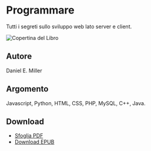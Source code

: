 # Programmare

Tutti i segreti sullo sviluppo web lato server e client.

![Copertina del Libro](blob:null/6762f43d-7c88-4ec9-91a6-682f0fcdeccf)

## Autore
Daniel E. Miller

## Argomento
Javascript, Python, HTML, CSS, PHP, MySQL, C++, Java.

## Download
- [Sfoglia PDF](https://github.com/vC6FwBZFnxVXGzltMimE074NJlFiVaFnyGfRTeW/PROGRAMMARE-Tutti-i-segreti-sullo-sviluppo-web-lato-server-e-client/blob/main/PROGRAMMARE%20%E2%80%93%20Tutti%20i%20segreti%20sullo%20sviluppo%20web%20lato%20server%20e%20client.%20PYTHON%2C%20JAVA%2C%20JAVASCRIPT%2C%20C%2B--ione.%20...%20DI%20CODICE%20ED%20ESERCIZI%20(Italian%20Edition)_nodrm.pdf)
- [Download EPUB](https://github.com/vC6FwBZFnxVXGzltMimE074NJlFiVaFnyGfRTeW/PROGRAMMARE-Tutti-i-segreti-sullo-sviluppo-web-lato-server-e-client/raw/main/PROGRAMMARE%20%E2%80%93%20Tutti%20i%20segreti%20sullo%20sviluppo%20web%20lato%20server%20e%20client.%20PYTHON,%20JAVA,%20JAVASCRIPT,%20C+--ione.%20...%20DI%20CODICE%20ED%20ESERCIZI%20(Italian%20Edition)_nodrm.epub)
